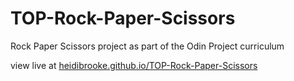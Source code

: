 # TOP-Rock-Paper-Scissors
Rock Paper Scissors project as part of the Odin Project curriculum
<p>view live at <a href= "heidibrooke.github.io/TOP-Rock-Paper-Scissors">heidibrooke.github.io/TOP-Rock-Paper-Scissors</a></p>

